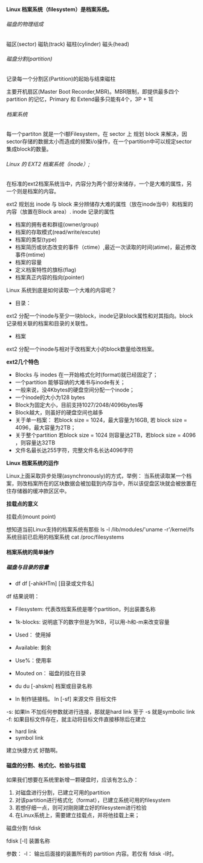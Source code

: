 #### Linux 档案系统（filesystem）是档案系统。

###### 磁盘的物理组成
磁区(sector)
磁轨(track)
磁柱(cylinder)
磁头(head)

###### 磁盘分割(partition)

记录每一个分割区(Partition)的起始与结束磁柱

主要开机扇区(Master Boot Recorder,MBR)。MBR限制，即提供最多四个partition 的记忆，Primary 和 Extend最多只能有4个，3P + 1E

###### 档案系统

每一个partiton 就是一个i额Filesystem，在 sector 上 规划 block 来解决，因sector存储的数据太小而造成的频繁i/o操作，在一个partition中可以规定sector集成block的数量。

###### Linux 的 EXT2 档案系统（inode）;

在标准的ext2档案系统当中，内容分为两个部分来储存，一个是大难的属性，另一个则是档案的内容。

ext2 规划出 inode 与 block 来分辨储存大难的属性（放在inode当中）和档案的内容（放置在Block area）. inode 记录的属性

* 档案的拥有者和群组(owner/group)
* 档案的存取模式(read/write/excute)
* 档案的类型(type)
* 档案简历或状态改变的事件（ctime）,最近一次读取的时间(atime)，最近修改事件(mtime)
* 档案的容量
* 定义档案特性的旗标(flag)
* 档案真正内容的指向(pointer)

Linux 系统到底是如何读取一个大难的内容呢？

* 目录：

 ext2 分配一个inode与至少一块block，inode记录block属性和对其指向。block记录相关联的档案和目录的关联性。

* 档案

 ext2 分配一个inode与相对于改档案大小的block数量给改档案。


**ext2几个特色**

* Blocks 与 inodes 在一开始格式化时(format)就已经固定了；
* 一个partition 能够容纳的大难书与inode有关；
* 一般来说，没4Kbytes的硬盘空间分配一个inode；
* 一个inode的大小为128 bytes
* Block为固定大小，目前支持1027/2048/4096bytes等
* Block越大，则虽好的硬盘空间也越多
* 关于单一档案：
  若block size = 1024，最大容量为16GB, 若 block size = 4096，最大容量为2TB；
* 关于整个partition
  若block size = 1024 则容量达2TB，若block size = 4096 ，则容量达32TB
* 文件名最长达255字符，完整文件名长达4096字符


**Linux 档案系统的运作**

Linux上面采取异步处理(asynchronously)的方式，举例： 当系统读取某一个档案，则改档案所在的区块数据会被加载到内存当中，所以该促盘区块就会被放置在住存储器的缓冲款区区中。

**挂载点的意义**

挂载点(mount point)

想知道当前Linux支持的档案系统有那些
ls -l /lib/modules/'uname -r'/kernel/fs
系统目前已启用的档案系统
cat /proc/filesystems

#### 档案系统的简单操作

##### 磁盘与目录的容量

* df 
 df [-ahikHTm] [目录或文件名]

df 结果说明：

* Filesystem: 代表改档案系统是哪个partition，列出装置名称
* 1k-blocks: 说明底下的数字但是为1KB，可以用-h和-m来改变容量
* Used： 使用掉
* Available: 剩余
* Use%：使用率
* Mouted on： 磁盘的挂在目录

* du 
 du [-ahskm] 档案或目录名称


* ln 制作链接档。
 ln [-sf] 来源文件 目标文件

-s: 如果ln 不加任何参数就进行连接，那就是hard link 至于 -s 就是symbolic link
-f: 如果目标文件存在，就主动将目标文件直接移除后在建立

* hard link 
* symbol link

建立快捷方式 好酷啊。

#### 磁盘的分割、格式化、检验与挂载

如果我们想要在系统里新增一颗硬盘时，应该有怎么办：

1. 对磁盘进行分割，已建立可用的partition
2. 对该partition进行格式化（format），已建立系统可用的filesystem
3. 若想仔细一点，则可对刚刚建立好的filesystem进行检验
4. 在Linux系统上，需要建立挂载点，并将他挂载上来；

磁盘分割 fdisk

fdisk [-l] 装置名称

参数： 
 -l： 输出后面接的装置所有的 partition 内容。若仅有 fdisk -l时。
      













